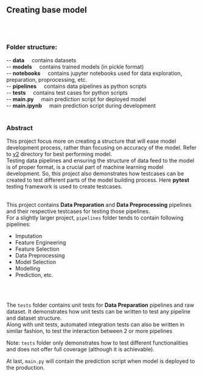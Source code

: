 ## Creating base model
<br>
<br>

### Folder structure:

-- **data** &nbsp; &nbsp; contains datasets<br>
-- **models** &nbsp; &nbsp; contains trained models (in pickle format)<br>
-- **notebooks** &nbsp; &nbsp; contains jupyter notebooks used for data exploration, preparation, proprocessing, etc.<br>
-- **pipelines** &nbsp; &nbsp; contains data pipelines as python scripts<br>
-- **tests** &nbsp; &nbsp; contains test cases for python scripts<br>
-- **main.py** &nbsp; &nbsp; main prediction script for deployed model<br>
-- **main.ipynb** &nbsp; &nbsp; main prediction script during development<br>
<br>

### Abstract
This project focus more on creating a structure that will ease model development process, rather than focusing on accuracy of the model. Refer to [v2](../v2) directory for best performing model.<br>
Testing data pipelines and ensuring the structure of data feed to the model is of proper format, is a crucial part of machine learning model development. So, this project also demonstrates how testcases can be created to test different parts of the model building process. Here **pytest** testing framework is used to create testcases.<br>
<br>

This project contains **Data Preparation** and **Data Preprocessing** pipelines and their respective testcases for testing those pipelines.<br>
For a slightly larger project, `pipelines` folder tends to contain following pipelines:
- Imputation
- Feature Engineering
- Feature Selection
- Data Preprocessing
- Model Selection
- Modelling
- Prediction, etc.
<br>
<br>

The `tests` folder contains unit tests for **Data Preparation** pipelines and raw dataset. It demonstrates how unit tests can be written to test any pipeline and dataset structure.<br>
Along with unit tests, automated integration tests can also be written in similar fashion, to test the interaction between 2 or more pipelines <br>

Note: `tests` folder only demonstrates how to test different functionalities and does not offer full coverage (although it is achievable).<br>

At last, `main.py` will contain the prediction script when model is deployed to the production.
